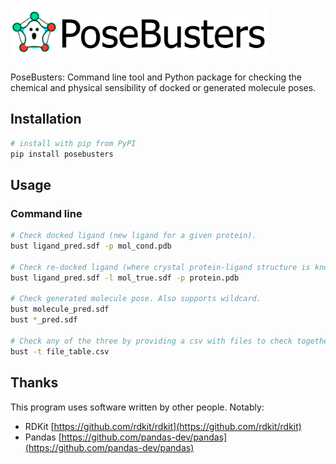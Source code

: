 
# <img src="docs/source/_static/logo_banner.png" alt="drawing" height="75"/>

PoseBusters: Command line tool and Python package for checking the chemical
and physical sensibility of docked or generated molecule poses.


## Installation

```bash
# install with pip from PyPI
pip install posebusters
```
<!-- # install with conda from conda-forge
conda install posebusters -c conda-forge -->

## Usage

### Command line

```bash
# Check docked ligand (new ligand for a given protein).
bust ligand_pred.sdf -p mol_cond.pdb

# Check re-docked ligand (where crystal protein-ligand structure is known).
bust ligand_pred.sdf -l mol_true.sdf -p protein.pdb

# Check generated molecule pose. Also supports wildcard.
bust molecule_pred.sdf
bust *_pred.sdf

# Check any of the three by providing a csv with files to check together
bust -t file_table.csv
```

<!-- ### Python API

```python
from dockbusters import DockBuster

# check re-docked ligand
DockBuster().bust_redock(ligand_pred_file, ligand_crystal_file, protein_crystal_file)

# check docked ligand
DockBuster().bust_dock(ligand_pred_file, protein_crystal_file)

# check molecule
DockBuster().bust_mol(ligand_pred_file, protein_crystal_file)
``` -->

## Thanks

This program uses software written by other people. Notably:

- RDKit [https://github.com/rdkit/rdkit](https://github.com/rdkit/rdkit)
- Pandas [https://github.com/pandas-dev/pandas](https://github.com/pandas-dev/pandas)

